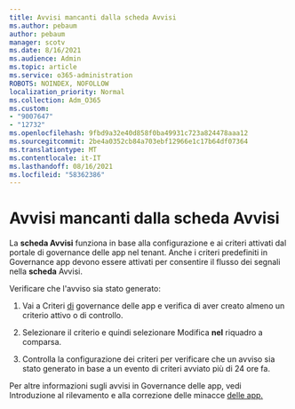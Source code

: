 ```yaml
---
title: Avvisi mancanti dalla scheda Avvisi
ms.author: pebaum
author: pebaum
manager: scotv
ms.date: 8/16/2021
ms.audience: Admin
ms.topic: article
ms.service: o365-administration
ROBOTS: NOINDEX, NOFOLLOW
localization_priority: Normal
ms.collection: Adm_O365
ms.custom:
- "9007647"
- "12732"
ms.openlocfilehash: 9fbd9a32e40d858f0ba49931c723a824478aaa12
ms.sourcegitcommit: 2be4a0352cb84a703ebf12966e1c17b64df07364
ms.translationtype: MT
ms.contentlocale: it-IT
ms.lasthandoff: 08/16/2021
ms.locfileid: "58362386"
---
```

# <a name="alerts-missing-from-alerts-tab"></a>Avvisi mancanti dalla scheda Avvisi

La **scheda Avvisi** funziona in base alla configurazione e ai criteri attivati dal portale di governance delle app nel tenant. Anche i criteri predefiniti in Governance app devono essere attivati per consentire il flusso dei segnali nella **scheda** Avvisi. 

Verificare che l'avviso sia stato generato:

1. Vai a Criteri [di](https://compliance.microsoft.com/m365appprotection?viewid=policies) governance delle app e verifica di aver creato almeno un criterio attivo o di controllo.

1. Selezionare il criterio e quindi selezionare Modifica **nel** riquadro a comparsa. 

1. Controlla la configurazione dei criteri per verificare che un avviso sia stato generato in base a un evento di criteri avviato più di 24 ore fa.

Per altre informazioni sugli avvisi in Governance delle app, vedi Introduzione al rilevamento e alla correzione delle minacce [delle app.](https://docs.microsoft.com/microsoft-365/compliance/app-governance-detect-remediate-get-started)